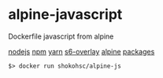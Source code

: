 # alpine-javascript

Dockerfile javascript from alpine

[nodejs](https://nodejs.org/en/)
[npm](https://www.npmjs.com/)
[yarn](https://yarnpkg.com/)
[s6-overlay](https://github.com/just-containers/s6-overlay)
[alpine](https://alpinelinux.org/)
[packages](https://pkgs.alpinelinux.org/packages)

    $> docker run shokohsc/alpine-js
